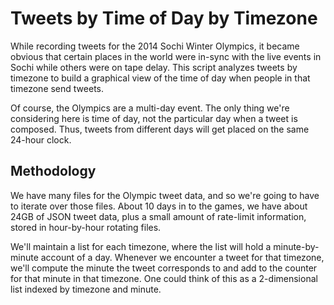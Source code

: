 Tweets by Time of Day by Timezone
=================================

While recording tweets for the 2014 Sochi Winter Olympics, it became obvious that certain places in
the world were in-sync with the live events in Sochi while others were on tape delay. This script
analyzes tweets by timezone to build a graphical view of the time of day when people in that
timezone send tweets.

Of course, the Olympics are a multi-day event. The only thing we're considering here is time of day,
not the particular day when a tweet is composed. Thus, tweets from different days will get placed on
the same 24-hour clock.

Methodology
-----------

We have many files for the Olympic tweet data, and so we're going to have to iterate over those
files. About 10 days in to the games, we have about 24GB of JSON tweet data, plus a small amount of
rate-limit information, stored in hour-by-hour rotating files.

We'll maintain a list for each timezone, where the list will hold a minute-by-minute account of a
day. Whenever we encounter a tweet for that timezone, we'll compute the minute the tweet corresponds
to and add to the counter for that minute in that timezone. One could think of this as a
2-dimensional list indexed by timezone and minute.
